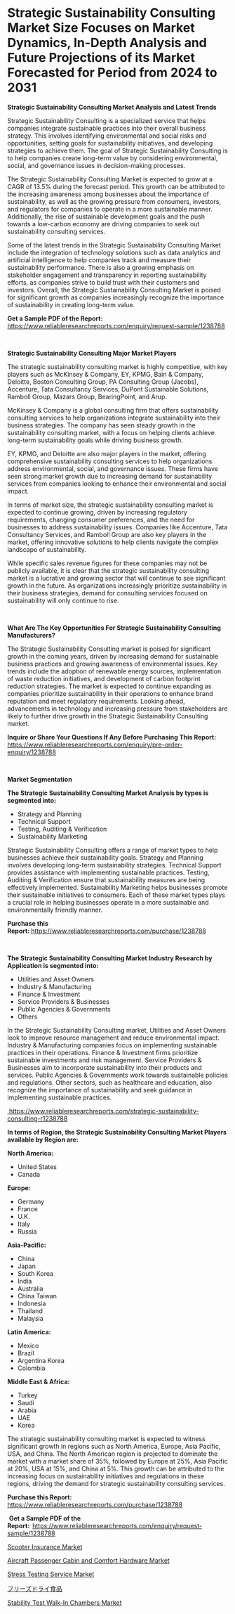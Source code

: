 <p><h1>Strategic Sustainability Consulting Market Size Focuses on Market Dynamics, In-Depth Analysis and Future Projections of its Market Forecasted for Period from 2024 to 2031</h1></p><p><strong>Strategic Sustainability Consulting Market Analysis and Latest Trends</strong></p>
<p><p>Strategic Sustainability Consulting is a specialized service that helps companies integrate sustainable practices into their overall business strategy. This involves identifying environmental and social risks and opportunities, setting goals for sustainability initiatives, and developing strategies to achieve them. The goal of Strategic Sustainability Consulting is to help companies create long-term value by considering environmental, social, and governance issues in decision-making processes.</p><p>The Strategic Sustainability Consulting Market is expected to grow at a CAGR of 13.5% during the forecast period. This growth can be attributed to the increasing awareness among businesses about the importance of sustainability, as well as the growing pressure from consumers, investors, and regulators for companies to operate in a more sustainable manner. Additionally, the rise of sustainable development goals and the push towards a low-carbon economy are driving companies to seek out sustainability consulting services.</p><p>Some of the latest trends in the Strategic Sustainability Consulting Market include the integration of technology solutions such as data analytics and artificial intelligence to help companies track and measure their sustainability performance. There is also a growing emphasis on stakeholder engagement and transparency in reporting sustainability efforts, as companies strive to build trust with their customers and investors. Overall, the Strategic Sustainability Consulting Market is poised for significant growth as companies increasingly recognize the importance of sustainability in creating long-term value.</p></p>
<p><strong>Get a Sample PDF of the Report:&nbsp;</strong> <a href="https://www.reliableresearchreports.com/enquiry/request-sample/1238788">https://www.reliableresearchreports.com/enquiry/request-sample/1238788</a></p>
<p>&nbsp;</p>
<p><strong>Strategic Sustainability Consulting Major Market Players</strong></p>
<p><p>The strategic sustainability consulting market is highly competitive, with key players such as McKinsey & Company, EY, KPMG, Bain & Company, Deloitte, Boston Consulting Group, PA Consulting Group (Jacobs), Accenture, Tata Consultancy Services, DuPont Sustainable Solutions, Ramboll Group, Mazars Group, BearingPoint, and Arup.</p><p>McKinsey & Company is a global consulting firm that offers sustainability consulting services to help organizations integrate sustainability into their business strategies. The company has seen steady growth in the sustainability consulting market, with a focus on helping clients achieve long-term sustainability goals while driving business growth.</p><p>EY, KPMG, and Deloitte are also major players in the market, offering comprehensive sustainability consulting services to help organizations address environmental, social, and governance issues. These firms have seen strong market growth due to increasing demand for sustainability services from companies looking to enhance their environmental and social impact.</p><p>In terms of market size, the strategic sustainability consulting market is expected to continue growing, driven by increasing regulatory requirements, changing consumer preferences, and the need for businesses to address sustainability issues. Companies like Accenture, Tata Consultancy Services, and Ramboll Group are also key players in the market, offering innovative solutions to help clients navigate the complex landscape of sustainability.</p><p>While specific sales revenue figures for these companies may not be publicly available, it is clear that the strategic sustainability consulting market is a lucrative and growing sector that will continue to see significant growth in the future. As organizations increasingly prioritize sustainability in their business strategies, demand for consulting services focused on sustainability will only continue to rise.</p></p>
<p>&nbsp;</p>
<p><strong>What Are The Key Opportunities For Strategic Sustainability Consulting Manufacturers?</strong></p>
<p><p>The Strategic Sustainability Consulting market is poised for significant growth in the coming years, driven by increasing demand for sustainable business practices and growing awareness of environmental issues. Key trends include the adoption of renewable energy sources, implementation of waste reduction initiatives, and development of carbon footprint reduction strategies. The market is expected to continue expanding as companies prioritize sustainability in their operations to enhance brand reputation and meet regulatory requirements. Looking ahead, advancements in technology and increasing pressure from stakeholders are likely to further drive growth in the Strategic Sustainability Consulting market.</p></p>
<p><strong>Inquire or Share Your Questions If Any Before Purchasing This Report:</strong> <a href="https://www.reliableresearchreports.com/enquiry/pre-order-enquiry/1238788">https://www.reliableresearchreports.com/enquiry/pre-order-enquiry/1238788</a></p>
<p>&nbsp;</p>
<p><strong>Market Segmentation</strong></p>
<p><strong>The Strategic Sustainability Consulting Market Analysis by types is segmented into:</strong></p>
<p><ul><li>Strategy and Planning</li><li>Technical Support</li><li>Testing, Auditing & Verification</li><li>Sustainability Marketing</li></ul></p>
<p><p>Strategic Sustainability Consulting offers a range of market types to help businesses achieve their sustainability goals. Strategy and Planning involves developing long-term sustainability strategies. Technical Support provides assistance with implementing sustainable practices. Testing, Auditing & Verification ensure that sustainability measures are being effectively implemented. Sustainability Marketing helps businesses promote their sustainable initiatives to consumers. Each of these market types plays a crucial role in helping businesses operate in a more sustainable and environmentally friendly manner.</p></p>
<p><strong>Purchase this Report:&nbsp;</strong><a href="https://www.reliableresearchreports.com/purchase/1238788">https://www.reliableresearchreports.com/purchase/1238788</a></p>
<p>&nbsp;</p>
<p><strong>The Strategic Sustainability Consulting Market Industry Research by Application is segmented into:</strong></p>
<p><ul><li>Utilities and Asset Owners</li><li>Industry & Manufacturing</li><li>Finance & Investment</li><li>Service Providers & Businesses</li><li>Public Agencies & Governments</li><li>Others</li></ul></p>
<p><p>In the Strategic Sustainability Consulting market, Utilities and Asset Owners look to improve resource management and reduce environmental impact. Industry & Manufacturing companies focus on implementing sustainable practices in their operations. Finance & Investment firms prioritize sustainable investments and risk management. Service Providers & Businesses aim to incorporate sustainability into their products and services. Public Agencies & Governments work towards sustainable policies and regulations. Other sectors, such as healthcare and education, also recognize the importance of sustainability and seek guidance in implementing sustainable practices.</p></p>
<p><a href="https://www.reliableresearchreports.com/strategic-sustainability-consulting-r1238788">&nbsp;https://www.reliableresearchreports.com/strategic-sustainability-consulting-r1238788</a></p>
<p><strong>In terms of Region, the Strategic Sustainability Consulting Market Players available by Region are:</strong></p>
<p>
    <p> <strong> North America: </strong>
        <ul>
            <li>United States</li>
            <li>Canada</li>
        </ul>
        </p> 
    <p> <strong> Europe: </strong>
        <ul>
            <li>Germany</li>
            <li>France</li>
            <li>U.K.</li>
            <li>Italy</li>
            <li>Russia</li>
        </ul>
        </p> 
    <p> <strong> Asia-Pacific: </strong>
        <ul>
            <li>China</li>
            <li>Japan</li>
            <li>South Korea</li>
            <li>India</li>
            <li>Australia</li>
            <li>China Taiwan</li>
            <li>Indonesia</li>
            <li>Thailand</li>
            <li>Malaysia</li>
        </ul>
        </p> 
    <p> <strong> Latin America: </strong>
        <ul>
            <li>Mexico</li>
            <li>Brazil</li>
            <li>Argentina Korea</li>
            <li>Colombia</li>
        </ul>
        </p> 
    <p> <strong> Middle East & Africa: </strong>
        <ul>
            <li>Turkey</li>
            <li>Saudi</li>
            <li>Arabia</li>
            <li>UAE</li>
            <li>Korea</li>
        </ul>
    </p>
    </p>
<p><p>The strategic sustainability consulting market is expected to witness significant growth in regions such as North America, Europe, Asia Pacific, USA, and China. The North American region is projected to dominate the market with a market share of 35%, followed by Europe at 25%, Asia Pacific at 20%, USA at 15%, and China at 5%. This growth can be attributed to the increasing focus on sustainability initiatives and regulations in these regions, driving the demand for strategic sustainability consulting services.</p></p>
<p><strong>Purchase this Report: </strong><a href="https://www.reliableresearchreports.com/purchase/1238788">https://www.reliableresearchreports.com/purchase/1238788</a></p>
<p>&nbsp;<strong>Get a Sample PDF of the Report:&nbsp;&nbsp;</strong><a href="https://www.reliableresearchreports.com/enquiry/request-sample/1238788">https://www.reliableresearchreports.com/enquiry/request-sample/1238788</a></p>
<p><strong></strong></p>
<p><p><a href="https://github.com/AnnChovey2023/Market-Research-Report-List-1/blob/main/scooter-insurance-market.md">Scooter Insurance Market</a></p><p><a href="https://www.linkedin.com/pulse/aircraft-passenger-cabin-comfort-hardware-market-share-amp-etkbf">Aircraft Passenger Cabin and Comfort Hardware Market</a></p><p><a href="https://github.com/ZackaryHalvorson2023/Market-Research-Report-List-1/blob/main/stress-testing-service-market.md">Stress Testing Service Market</a></p><p><a href="https://medium.com/@cierrahayes94/%E3%83%95%E3%83%AA%E3%83%BC%E3%82%BA%E3%83%89%E3%83%A9%E3%82%A4%E3%83%95%E3%83%BC%E3%83%89%E5%B8%82%E5%A0%B4-2031%E5%B9%B4%E3%81%BE%E3%81%A7%E3%81%AE%E6%88%90%E5%8A%9F%E3%81%99%E3%82%8B%E3%83%93%E3%82%B8%E3%83%8D%E3%82%B9%E6%88%A6%E7%95%A5%E3%81%AE%E9%8D%B5-785dcc2c9851">フリーズドライ食品</a></p><p><a href="https://www.linkedin.com/pulse/stability-test-walk-in-chambers-market-size-share-amp-trends-gf4jc">Stability Test Walk-In Chambers Market</a></p></p>